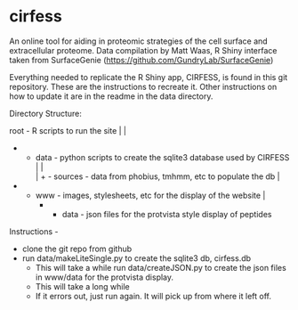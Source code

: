 # cirfess
An online tool for aiding in proteomic strategies of the cell surface and extracellular proteome.  Data compilation by Matt Waas, R Shiny interface taken from SurfaceGenie (https://github.com/GundryLab/SurfaceGenie)

Everything needed to replicate the R Shiny app, CIRFESS, is found in this git repository.  These are the instructions to recreate it.  Other instructions on how to update it are in the readme in the data directory.   

Directory Structure:

root - R scripts to run the site
  |
  | 
  + - data - python scripts to create the sqlite3 database used by CIRFESS
  |    |       
  |    + - sources - data from phobius, tmhmm, etc to populate the db
  |
  + - www - images, stylesheets, etc for the display of the website
       | 
       + - data - json files for the protvista style display of peptides

Instructions -

- clone the git repo from github
- run data/makeLiteSingle.py to create the sqlite3 db, cirfess.db 
  - This will take a while
run data/createJSON.py to create the json files in www/data for the protvista display.
  - This will take a long while
  - If it errors out, just run again.  It will pick up from where it left off.

